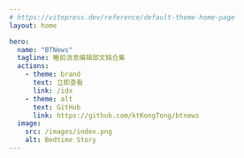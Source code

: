 ```yaml
---
# https://vitepress.dev/reference/default-theme-home-page
layout: home

hero:
  name: "BTNews"
  tagline: 睡前消息编辑部文稿合集
  actions:
    - theme: brand
      text: 立即查看
      link: /idx
    - theme: alt
      text: GitHub
      link: https://github.com/ktKongTong/btnews
  image:
    src: /images/index.png
    alt: Bedtime Story
---
```


<style>
.VPHero{
  margin-top: auto !important;
}
</style>